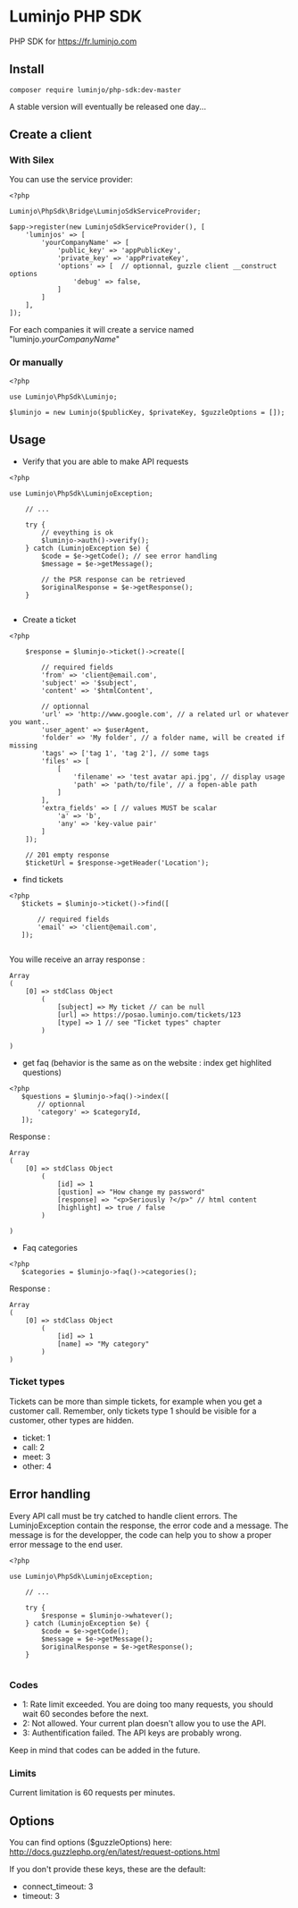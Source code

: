 # Luminjo PHP SDK

PHP SDK for https://fr.luminjo.com

## Install

```
composer require luminjo/php-sdk:dev-master
```
A stable version will eventually be released one day...

## Create a client

### With Silex

You can use the service provider: 

```
<?php 

Luminjo\PhpSdk\Bridge\LuminjoSdkServiceProvider;

$app->register(new LuminjoSdkServiceProvider(), [
    'luminjos' => [
        'yourCompanyName' => [
            'public_key' => 'appPublicKey',
            'private_key' => 'appPrivateKey',
            'options' => [  // optionnal, guzzle client __construct options
                'debug' => false,
            ]
        ]
    ],
]);
```

For each companies it will create a service named "luminjo.*yourCompanyName*"

### Or manually

```
<?php 

use Luminjo\PhpSdk\Luminjo;

$luminjo = new Luminjo($publicKey, $privateKey, $guzzleOptions = []);
```

## Usage

- Verify that you are able to make API requests
```
<?php 

use Luminjo\PhpSdk\LuminjoException;

    // ...

    try {
        // eveything is ok
        $luminjo->auth()->verify();
    } catch (LuminjoException $e) {
        $code = $e->getCode(); // see error handling
        $message = $e->getMessage();
         
        // the PSR response can be retrieved
        $originalResponse = $e->getResponse();
    }
    
```

- Create a ticket 
```
<?php 

    $response = $luminjo->ticket()->create([
    
        // required fields
        'from' => 'client@email.com',
        'subject' => '$subject',
        'content' => '$htmlContent',
        
        // optionnal
        'url' => 'http://www.google.com', // a related url or whatever you want..
        'user_agent' => $userAgent, 
        'folder' => 'My folder', // a folder name, will be created if missing
        'tags' => ['tag 1', 'tag 2'], // some tags
        'files' => [
            [
                'filename' => 'test avatar api.jpg', // display usage 
                'path' => 'path/to/file', // a fopen-able path
            ]
        ],
        'extra_fields' => [ // values MUST be scalar  
            'a' => 'b',
            'any' => 'key-value pair'
        ]
    ]);
    
    // 201 empty response
    $ticketUrl = $response->getHeader('Location');
```

- find tickets
```
<?php
   $tickets = $luminjo->ticket()->find([
   
       // required fields
       'email' => 'client@email.com',
   ]);
 
```

You wille receive an array response : 
 
```
Array
(
    [0] => stdClass Object
        (
            [subject] => My ticket // can be null
            [url] => https://posao.luminjo.com/tickets/123
            [type] => 1 // see "Ticket types" chapter
        )

)

```

- get faq (behavior is the same as on the website : index get highlited questions)
 
```
<?php
   $questions = $luminjo->faq()->index([
       // optionnal 
       'category' => $categoryId,
   ]);
```

Response : 
 
```
Array
(
    [0] => stdClass Object
        (
            [id] => 1
            [qustion] => "How change my password"
            [response] => "<p>Seriously ?</p>" // html content
            [highlight] => true / false
        )

)
```

- Faq categories

```
<?php
   $categories = $luminjo->faq()->categories();
```

Response : 
 
```
Array
(
    [0] => stdClass Object
        (
            [id] => 1
            [name] => "My category"
        )
)
```

### Ticket types

Tickets can be more than simple tickets, for example when you get a customer call. Remember, only tickets type 1 should be visible for a customer, other types are hidden.
- ticket: 1
- call: 2
- meet: 3
- other: 4

## Error handling

Every API call must be try catched to handle client errors. The LuminjoException contain the response, the error code and a message. 
The message is for the developper, the code can help you to show a proper error message to the end user. 

```
<?php 

use Luminjo\PhpSdk\LuminjoException;

    // ...

    try {
        $response = $luminjo->whatever();
    } catch (LuminjoException $e) {
        $code = $e->getCode();
        $message = $e->getMessage();
        $originalResponse = $e->getResponse();
    }
    
```

### Codes 
 

- 1: Rate limit exceeded. You are doing too many requests, you should wait 60 secondes before the next. 
- 2: Not allowed. Your current plan doesn't allow you to use the API.
- 3: Authentification failed. The API keys are probably wrong. 

Keep in mind that codes can be added in the future.

### Limits

Current limitation is 60 requests per minutes.

## Options

You can find options ($guzzleOptions) here: http://docs.guzzlephp.org/en/latest/request-options.html

If you don't provide these keys, these are the default: 
- connect_timeout: 3
- timeout: 3
